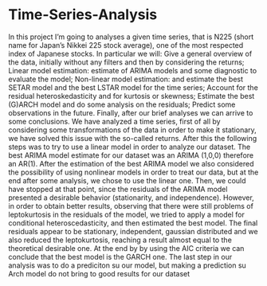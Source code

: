 # Time-Series-Analysis
In this project I’m going to analyses a given time series, that is N225 (short name for Japan’s Nikkei 225 stock average), one of the most respected index of Japanese stocks. In particular we will:   Give a general overview of the data, initially without any filters and then by considering the returns;  Linear model estimation: estimate of ARIMA models and some diagnostic to evaluate the model;  Non-linear model estimation: and estimate the best SETAR model and the best LSTAR model for the time series;  Account for the residual heteroskedasticity and for kurtosis or skewness;  Estimate the best (G)ARCH model and do some analysis on the residuals;  Predict some observations in the future. Finally, after our brief analyses we can arrive to some conclusions. We have analyzed a time series, first of all by considering some transformations of the data in order to make it stationary, we have solved this issue with the so-called returns. After this the following steps was to try to use a linear model in order to analyze our dataset. The best ARIMA model estimate for our dataset was an ARIMA (1,0,0) therefore an AR(1). After the estimation of the best ARIMA model we also considered the possibility of using nonlinear models in order to treat our data, but at the end after some analysis, we chose to use the linear one. Then, we could have stopped at that point, since the residuals of the ARIMA model presented a desirable behavior (stationarity, and independence). However, in order to obtain better results, observing that there were still problems of leptokurtosis in the residuals of the model, we tried to apply a model for conditional heteroscedasticity, and then estimated the best model. The final residuals appear to be stationary, independent, gaussian distributed and we also reduced the leptokurtosis, reaching a result almost equal to the theoretical desirable one. At the end by by using the AIC criteria we can conclude that the best model is the GARCH one. The last step in our analysis was to do a prediciton su our model, but making a prediction su Arch model do not bring to good results for our dataset
